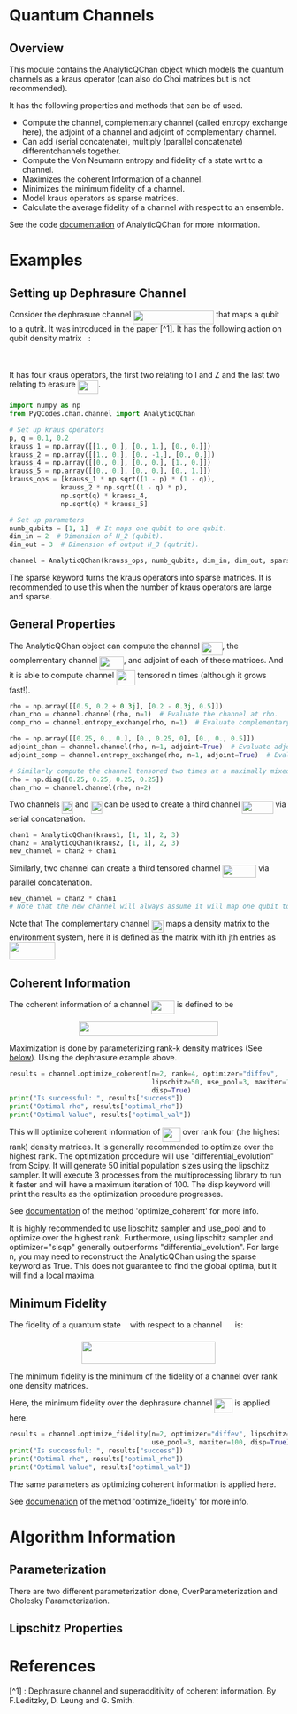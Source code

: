 Quantum Channels
==================

Overview
--------

This module contains the AnalyticQChan object which models the quantum channels as a kraus operator (can also do Choi matrices but is not recommended).

It has the following properties and methods that can be of used.

- Compute the channel, complementary channel (called entropy exchange here), the adjoint of a channel and adjoint of complementary channel.
- Can add (serial concatenate), multiply (parallel concatenate) differentchannels together.
- Compute the Von Neumann entropy and fidelity of a state wrt to a channel.
- Maximizes the coherent Information of a channel.
- Minimizes the minimum fidelity of a channel.
- Model kraus operators as sparse matrices.
- Calculate the average fidelity of a channel with respect to an ensemble.

See the code [documentation](channel.py) of AnalyticQChan for more information.

Examples
========
Setting up Dephrasure Channel
-----------------------------
Consider the dephrasure channel <img src="/PyQCodes/chan/tex/062ac33007e50544849e2c07322e45b6.svg?invert_in_darkmode&sanitize=true" align=middle width=145.93951679999998pt height=24.65753399999998pt/> that maps a qubit to a qutrit. It was
 introduced in the paper [^1]. It has the following action on qubit density 
 matrix <img src="/PyQCodes/chan/tex/6dec54c48a0438a5fcde6053bdb9d712.svg?invert_in_darkmode&sanitize=true" align=middle width=8.49888434999999pt height=14.15524440000002pt/>:
 
 <p align="center"><img src="/PyQCodes/chan/tex/b1ddc8fa17ee69ad15f4eeb9bbaf8501.svg?invert_in_darkmode&sanitize=true" align=middle width=363.52370175pt height=16.438356pt/></p>
 
 It has four kraus operators, the first two relating to I and Z and the last 
 two relating to erasure <img src="/PyQCodes/chan/tex/3089829b0ce46137aaf0c567f7ef5ebe.svg?invert_in_darkmode&sanitize=true" align=middle width=37.22615654999999pt height=24.65753399999998pt/>.
 
 ```python
import numpy as np
from PyQCodes.chan.channel import AnalyticQChan
 
# Set up kraus operators
p, q = 0.1, 0.2
krauss_1 = np.array([[1., 0.], [0., 1.], [0., 0.]])
krauss_2 = np.array([[1., 0.], [0., -1.], [0., 0.]])
krauss_4 = np.array([[0., 0.], [0., 0.], [1., 0.]])
krauss_5 = np.array([[0., 0.], [0., 0.], [0., 1.]])
krauss_ops = [krauss_1 * np.sqrt((1 - p) * (1 - q)),
              krauss_2 * np.sqrt((1 - q) * p),
              np.sqrt(q) * krauss_4,
              np.sqrt(q) * krauss_5]

# Set up parameters
numb_qubits = [1, 1]  # It maps one qubit to one qubit.
dim_in = 2  # Dimension of H_2 (qubit).
dim_out = 3  # Dimension of output H_3 (qutrit).

channel = AnalyticQChan(krauss_ops, numb_qubits, dim_in, dim_out, sparse=False)
```

The sparse keyword turns the kraus operators into sparse matrices. It is 
recommended to use this when the number of kraus operators are large and sparse.


General Properties
------------------
The AnalyticQChan object can compute the channel <img src="/PyQCodes/chan/tex/4632c974a75d4fb59e15d2ab904ff1f6.svg?invert_in_darkmode&sanitize=true" align=middle width=37.19417294999999pt height=24.65753399999998pt/>, the 
complementary channel <img src="/PyQCodes/chan/tex/5f3ea9a3c844a76fb683726e7ec94633.svg?invert_in_darkmode&sanitize=true" align=middle width=43.890740849999986pt height=24.65753399999998pt/>, and adjoint of each of these 
matrices. And it is able to compute channel <img src="/PyQCodes/chan/tex/3efd32760af1e5bae1c960ea5bf31b05.svg?invert_in_darkmode&sanitize=true" align=middle width=34.309900349999985pt height=26.17730939999998pt/> tensored n times (although it grows fast!).

```python
rho = np.array([[0.5, 0.2 + 0.3j], [0.2 - 0.3j, 0.5]])
chan_rho = channel.channel(rho, n=1)  # Evaluate the channel at rho.
comp_rho = channel.entropy_exchange(rho, n=1)  # Evaluate complementary channel.

rho = np.array([[0.25, 0., 0.], [0., 0.25, 0], [0., 0., 0.5]])
adjoint_chan = channel.channel(rho, n=1, adjoint=True)  # Evaluate adjoint channel.
adjoint_comp = channel.entropy_exchange(rho, n=1, adjoint=True)  # Evaluate adjoint of complementary channel

# Similarly compute the channel tensored two times at a maximally mixed state.
rho = np.diag([0.25, 0.25, 0.25, 0.25])
chan_rho = channel.channel(rho, n=2)
```

Two channels <img src="/PyQCodes/chan/tex/aa23b476f1bef42877182d581b7dd541.svg?invert_in_darkmode&sanitize=true" align=middle width=20.040066749999987pt height=22.465723500000017pt/> and <img src="/PyQCodes/chan/tex/898247703c06e39cfc2265a15849349c.svg?invert_in_darkmode&sanitize=true" align=middle width=20.040066749999987pt height=22.465723500000017pt/> can be used to create a third channel <img src="/PyQCodes/chan/tex/ac26e85ef6b8399a2dec41b31b889a57.svg?invert_in_darkmode&sanitize=true" align=middle width=56.42701514999999pt height=22.465723500000017pt/> via serial concatenation.
```python
chan1 = AnalyticQChan(kraus1, [1, 1], 2, 3)
chan2 = AnalyticQChan(kraus2, [1, 1], 2, 3)
new_channel = chan2 + chan1
```

Similarly, two channel can create a third tensored channel <img src="/PyQCodes/chan/tex/239bdd26bae048393d9077bbe99969cc.svg?invert_in_darkmode&sanitize=true" align=middle width=60.99323834999999pt height=22.465723500000017pt/> via parallel concatenation.
```python
new_channel = chan2 * chan1
# Note that the new channel will always assume it will map one qubit to one qubit.
```

Note that The complementary channel <img src="/PyQCodes/chan/tex/58f51d09f8378a6f3489037e62d8c81a.svg?invert_in_darkmode&sanitize=true" align=middle width=21.78450779999999pt height=22.465723500000017pt/> maps a density matrix to the environment system, 
here it is defined as the matrix with ith jth entries as <img src="/PyQCodes/chan/tex/df282f8934e95b9d00b6ab0684924d90.svg?invert_in_darkmode&sanitize=true" align=middle width=82.66960515pt height=31.780732499999996pt/>  

Coherent Information
--------------------
The coherent information of a channel <img src="/PyQCodes/chan/tex/2df4fb76c1e8861fde00e5c2553de81d.svg?invert_in_darkmode&sanitize=true" align=middle width=42.617907749999986pt height=24.65753399999998pt/> is defined to be

<p align="center"><img src="/PyQCodes/chan/tex/36f64438508a7129a7db6deda1aa5b30.svg?invert_in_darkmode&sanitize=true" align=middle width=251.23687214999998pt height=24.4292268pt/></p>

Maximization is done by parameterizing rank-k density matrices (See 
[below](#parameterization)). Using the dephrasure example above.

```python
results = channel.optimize_coherent(n=2, rank=4, optimizer="diffev", 
                                    lipschitz=50, use_pool=3, maxiter=100, 
                                    disp=True)
print("Is successful: ", results["success"])
print("Optimal rho", results["optimal_rho"])
print("Optimal Value", results["optimal_val"])
```
This will optimize coherent information of <img src="/PyQCodes/chan/tex/6e8fd6045ec7bd4ef7fb13d25d31f890.svg?invert_in_darkmode&sanitize=true" align=middle width=32.73642404999999pt height=26.76175259999998pt/> over rank four (the highest rank) density matrices. It is generally recommended to
optimize over the highest rank. The optimization procedure will use "differential_evolution" from Scipy. It will generate 50 initial population 
sizes using the lipschitz sampler. It will execute 3 processes from the 
multiprocessing library to run it faster and will have a maximum iteration of 100.
The disp keyword will print the results as the optimization procedure 
progresses.

See [documentation](channel.py) of the method 'optimize_coherent' 
for more info.

It is highly recommended to use lipschitz sampler and use_pool and to optimize over the highest rank.
Furthermore, using lipschitz sampler and optimizer="slsqp" generally outperforms "differential_evolution".
For large n, you may need to reconstruct the AnalyticQChan using the sparse 
keyword as True. This does not guarantee to find the global optima, but it 
will find a local maxima.


Minimum Fidelity
----------------
The fidelity of a quantum state <img src="/PyQCodes/chan/tex/6dec54c48a0438a5fcde6053bdb9d712.svg?invert_in_darkmode&sanitize=true" align=middle width=8.49888434999999pt height=14.15524440000002pt/> with respect to a channel 
<img src="/PyQCodes/chan/tex/c15fcfc9ce9b5c7b55995db1cfb727f9.svg?invert_in_darkmode&sanitize=true" align=middle width=15.90987419999999pt height=22.465723500000017pt/> is:

<p align="center"><img src="/PyQCodes/chan/tex/7cd5a45196c6c2f886cf838ad6e966b8.svg?invert_in_darkmode&sanitize=true" align=middle width=242.54683695pt height=39.452455349999994pt/></p>
The minimum fidelity is the minimum of the fidelity of a channel over rank one density matrices.

Here, the minimum fidelity over the dephrasure channel <img src="/PyQCodes/chan/tex/6e8fd6045ec7bd4ef7fb13d25d31f890.svg?invert_in_darkmode&sanitize=true" align=middle width=32.73642404999999pt height=26.76175259999998pt/> is applied here.

```python
results = channel.optimize_fidelity(n=2, optimizer="diffev", lipschitz=50, 
                                    use_pool=3, maxiter=100, disp=True)
print("Is successful: ", results["success"])
print("Optimal rho", results["optimal_rho"])
print("Optimal Value", results["optimal_val"])
```

The same parameters as optimizing coherent information is applied here.

See [documenation](channel.py) of the method 'optimize_fidelity' for more info.


Algorithm Information
=====================

Parameterization
----------------
There are two different parameterization done, OverParameterization and 
Cholesky Parameterization.


Lipschitz Properties
--------------------


References
==========
[^1] : Dephrasure channel and superadditivity of coherent information. By F.Leditzky, D. Leung and G. Smith.